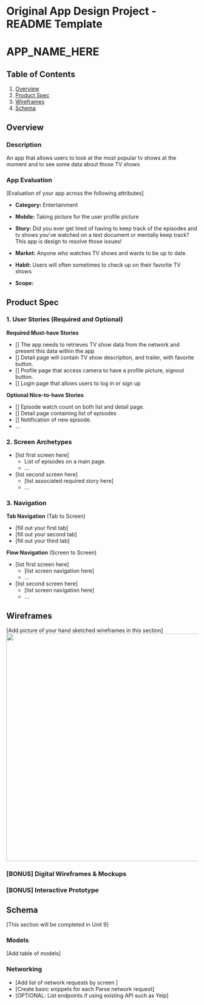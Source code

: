 Original App Design Project - README Template
===

# APP_NAME_HERE

## Table of Contents
1. [Overview](#Overview)
1. [Product Spec](#Product-Spec)
1. [Wireframes](#Wireframes)
2. [Schema](#Schema)

## Overview
### Description
An app that allows users to look at the most popular tv shows at the moment and to see some data about those TV shows

### App Evaluation
[Evaluation of your app across the following attributes]
- **Category:**
    Entertainment
- **Mobile:**
    Taking picture for the user profile picture
- **Story:**
    Did you ever get tired of having to keep track of the episodes and tv    shows     you've watched on a text document or mentally keep track? This app is design to resolve those issues! 

- **Market:**
    Anyone who watches TV shows and wants to be up to date.
- **Habit:**
    Users will often sometimes to check up on their favorite TV shows
- **Scope:**
    
    
## Product Spec

### 1. User Stories (Required and Optional)

**Required Must-have Stories**

* [] The app needs to retrieves TV show data from the network and present this data within the app
* [] Detail page will contain TV show description, and trailer, with favorite button.
* [] Profile page that access camera to have a profile picture, signout button.
* [] Login page that allows users to log in or sign up

**Optional Nice-to-have Stories**

* [] Episode watch count on both list and detail page.
* [] Detail page containing list of episodes
* [] Notification of new episode.
* ...

### 2. Screen Archetypes

* [list first screen here]
   * List of episodes on a  main page.
   * ...
* [list second screen here]
   * [list associated required story here]
   * ...

### 3. Navigation

**Tab Navigation** (Tab to Screen)

* [fill out your first tab]
* [fill out your second tab]
* [fill out your third tab]

**Flow Navigation** (Screen to Screen)

* [list first screen here]
   * [list screen navigation here]
   * ...
* [list second screen here]
   * [list screen navigation here]
   * ...

## Wireframes
[Add picture of your hand sketched wireframes in this section]
<img src="YOUR_WIREFRAME_IMAGE_URL" width=600>

### [BONUS] Digital Wireframes & Mockups

### [BONUS] Interactive Prototype

## Schema 
[This section will be completed in Unit 9]
### Models
[Add table of models]
### Networking
- [Add list of network requests by screen ]
- [Create basic snippets for each Parse network request]
- [OPTIONAL: List endpoints if using existing API such as Yelp]
